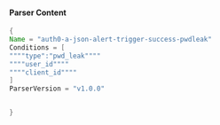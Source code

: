 #### Parser Content
```Java
{
Name = "auth0-a-json-alert-trigger-success-pwdleak"
Conditions = [
""""type":"pwd_leak""""
""""user_id""""
""""client_id""""
]
ParserVersion = "v1.0.0"


}
```